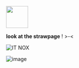 <!---
TheExplosiveSystem/TheExplosiveSystem is a ✨ special ✨ repository because its `README.md` (this file) appears on your GitHub profile.
You can click the Preview link to take a look at your changes.
--->
<img src="(https://github.com/user-attachments/assets/d1692b8a-89c7-48dd-9b95-9ee4e73d6ff8)" width="60" />

**look at the strawpage** ! >-<


![IT NOX](https://github.com/user-attachments/assets/5e1aa45c-01f5-4b90-96ca-eb5ac9c5493b)

![image](https://github.com/user-attachments/assets/520eb761-7980-46d3-aa12-d4e932e9ecb3)
